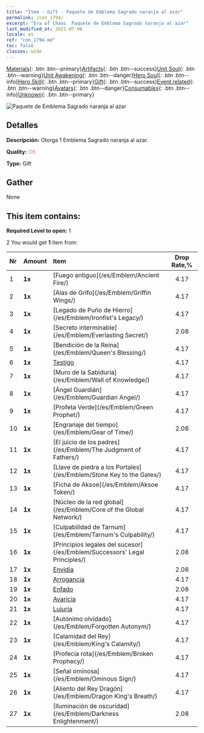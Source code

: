 ```yaml
---
title: "Item - Gift - Paquete de Emblema Sagrado naranja al azar"
permalink: /con_1794/
excerpt: "Era of Chaos  Paquete de Emblema Sagrado naranja al azar"
last_modified_at: 2021-07-06
locale: es
ref: "con_1794.md"
toc: false
classes: wide
---
```

 [Materials](/ItemsES/){: .btn .btn--primary}[Artifacts](/ItemsES/Artifacts/){: .btn .btn--success}[Unit Soul](/ItemsES/UnitSoul/){: .btn .btn--warning}[Unit Awakening](/ItemsES/UnitAwakening/){: .btn .btn--danger}[Hero Soul](/ItemsES/HeroSoul/){: .btn .btn--info}[Hero Skill](/ItemsES/HeroSkill/){: .btn .btn--primary}[Gift](/ItemsES/Gift/){: .btn .btn--success}[Event related](/ItemsES/Events/){: .btn .btn--warning}[Avatars](/ItemsES/Avatars/){: .btn .btn--danger}[Consumables](/ItemsES/Consumables/){: .btn .btn--info}[Unknown](/ItemsES/Unknown/){: .btn .btn--primary}

 ![Paquete de Emblema Sagrado naranja al azar](/images/t/i_907416.png)

## Detalles
 **Descripción:** Otorga 1 Emblema Sagrado naranja al azar.

 **Quality:** <span style="color: #DA70D6">OK</span>

 **Type:** Gift

## Gather

  None

## This item contains:

 **Required Level to open:** 1

 2 You would get **1** item  from:

  | Nr | Amount |     Item    | Drop Rate,% |
  |:---|:-------|:------------|:---------:|
  | 1 |  **1x** | [Fuego antiguo](/es/Emblem/Ancient Fire/) | 4.17 | 
  | 2 |  **1x** | [Alas de Grifo](/es/Emblem/Griffin Wings/) | 4.17 | 
  | 3 |  **1x** | [Legado de Puño de Hierro](/es/Emblem/Ironfist's Legacy/) | 4.17 | 
  | 4 |  **1x** | [Secreto interminable](/es/Emblem/Everlasting Secret/) | 2.08 | 
  | 5 |  **1x** | [Bendición de la Reina](/es/Emblem/Queen's Blessing/) | 4.17 | 
  | 6 |  **1x** | [Testigo](/es/Emblem/Witness/) | 4.17 | 
  | 7 |  **1x** | [Muro de la Sabiduría](/es/Emblem/Wall of Knowledge/) | 4.17 | 
  | 8 |  **1x** | [Ángel Guardián](/es/Emblem/Guardian Angel/) | 4.17 | 
  | 9 |  **1x** | [Profeta Verde](/es/Emblem/Green Prophet/) | 4.17 | 
  | 10 |  **1x** | [Engranaje del tiempo](/es/Emblem/Gear of Time/) | 2.08 | 
  | 11 |  **1x** | [El juicio de los padres](/es/Emblem/The Judgment of Fathers/) | 4.17 | 
  | 12 |  **1x** | [Llave de piedra a los Portales](/es/Emblem/Stone Key to the Gates/) | 4.17 | 
  | 13 |  **1x** | [Ficha de Aksoe](/es/Emblem/Aksoe Token/) | 4.17 | 
  | 14 |  **1x** | [Núcleo de la red global](/es/Emblem/Core of the Global Network/) | 4.17 | 
  | 15 |  **1x** | [Culpabilidad de Tarnum](/es/Emblem/Tarnum's Culpability/) | 4.17 | 
  | 16 |  **1x** | [Principios legales del sucesor](/es/Emblem/Successors' Legal Principles/) | 2.08 | 
  | 17 |  **1x** | [Envidia](/es/Emblem/Jealousy/) | 2.08 | 
  | 18 |  **1x** | [Arrogancia](/es/Emblem/Arrogance/) | 4.17 | 
  | 19 |  **1x** | [Enfado](/es/Emblem/Anger/) | 2.08 | 
  | 20 |  **1x** | [Avaricia](/es/Emblem/Greed/) | 4.17 | 
  | 21 |  **1x** | [Lujuria](/es/Emblem/Lust/) | 4.17 | 
  | 22 |  **1x** | [Autónimo olvidado](/es/Emblem/Forgotten Autonym/) | 4.17 | 
  | 23 |  **1x** | [Calamidad del Rey](/es/Emblem/King's Calamity/) | 4.17 | 
  | 24 |  **1x** | [Profecía rota](/es/Emblem/Broken Prophecy/) | 4.17 | 
  | 25 |  **1x** | [Señal ominosa](/es/Emblem/Ominous Sign/) | 4.17 | 
  | 26 |  **1x** | [Aliento del Rey Dragón](/es/Emblem/Dragon King's Breath/) | 4.17 | 
  | 27 |  **1x** | [Iluminación de oscuridad](/es/Emblem/Darkness Enlightenment/) | 2.08 | 
